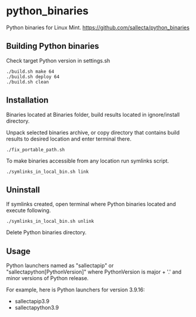 # python_binaries

Python binaries for Linux Mint.
https://github.com/sallecta/python_binaries


## Building Python binaries

Check target Python version in settings.sh 

```
./build.sh make 64
./build.sh deploy 64
./build.sh clean
```


## Installation

Binaries located at Binaries folder, build results located 
in ignore/install directory.

Unpack selected binaries archive, or copy directory that contains 
build results 
to desired location and enter terminal there.
```
./fix_portable_path.sh 

```
To make binaries accessible from any location run symlinks script.

```
./symlinks_in_local_bin.sh link

```


## Uninstall

If symlinks created, open terminal where Python binaries located 
and execute following.

```
./symlinks_in_local_bin.sh unlink

```
Delete Python binaries directory.


## Usage

Python launchers named as "sallectapip<PythonVersion>" or
"sallectapython[PythonVersion]" 
where PythonVersion is major + '.' and minor versions of Python release. 

For example, here is Python launchers for version 3.9.16:
- sallectapip3.9
- sallectapython3.9 
